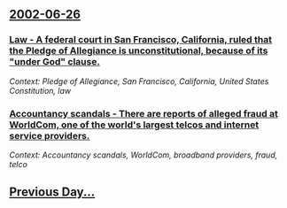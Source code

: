 ## [2002-06-26](/news/2002/06/26/index.md)

### [ Law - A federal court in San Francisco, California, ruled that the Pledge of Allegiance is unconstitutional, because of its "under God" clause.](/news/2002/06/26/law-a-federal-court-in-san-francisco-california-ruled-that-the-pledge-of-allegiance-is-unconstitutional-because-of-its-under-god-c.md)
_Context: Pledge of Allegiance, San Francisco, California, United States Constitution, law_

### [ Accountancy scandals - There are reports of alleged fraud at WorldCom, one of the world's largest telcos and internet service providers.](/news/2002/06/26/accountancy-scandals-there-are-reports-of-alleged-fraud-at-worldcom-one-of-the-world-s-largest-telcos-and-internet-service-providers.md)
_Context: Accountancy scandals, WorldCom, broadband providers, fraud, telco_

## [Previous Day...](/news/2002/06/25/index.md)


